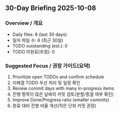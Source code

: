 ## 30-Day Briefing 2025-10-08

### Overview / 개요
- Daily files: 6 (last 30 days)
- 일자 파일 수: 6 (최근 30일)
- TODO outstanding (est.): 0
- TODO 미완료(추정): 0

### Suggested Focus / 권장 가이드(요약)
1) Prioritize open TODOs and confirm schedule
1) 미해결 TODO 우선 처리 및 일정 확인
2) Review commit days with many in-progress items
2) 진행 항목이 많은 날짜의 커밋 검토(분할/종결 여부 확인)
3) Improve Done/Progress ratio (smaller commits)
3) 완료 대비 진행 비율 개선(작은 단위 커밋 권장)
